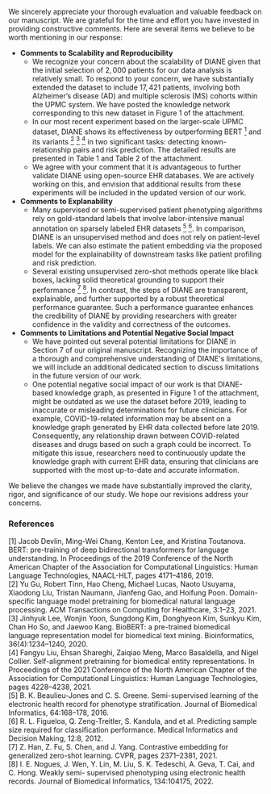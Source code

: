 We sincerely appreciate your thorough evaluation and valuable feedback on our manuscript. We are grateful for the time and effort you have invested in providing constructive comments. Here are several items we believe to be worth mentioning in our response:

- **Comments to Scalability and Reproducibility**
  - We recognize your concern about the scalability of DIANE given that the initial selection of $2,000$ patients for our data analysis is relatively small. To respond to your concern, we have substantially extended the dataset to include $17,421$ patients, involving both Alzheimer’s disease (AD) and multiple sclerosis (MS) cohorts within the UPMC system. We have posted the knowledge network corresponding to this new dataset in Figure 1 of the attachment.
  - In our most recent experiment based on the larger-scale UPMC dataset, DIANE shows its effectiveness by outperforming BERT [<sup>1</sup>](#refer-anchor-1) and its variants [<sup>2</sup>](#refer-anchor-2) [<sup>3</sup>](#refer-anchor-3) [<sup>4</sup>](#refer-anchor-4) in two significant tasks: detecting known-relationship pairs and risk prediction. The detailed results are presented in Table 1 and Table 2 of the attachment.
  - We agree with your comment that it is advantageous to further validate DIANE using open-source EHR databases. We are actively working on this, and envision that additional results from these experiments will be included in the updated version of our work.
- **Comments to Explanability**
  - Many supervised or semi-supervised patient phenotyping algorithms rely on gold-standard labels that involve labor-intensive manual annotation on sparsely labeled EHR datasets [<sup>5</sup>](#refer-anchor-5) [<sup>6</sup>](#refer-anchor-6). In comparison, DIANE is an unsupervised method and does not rely on patient-level labels. We can also estimate the patient embedding via the proposed model for the explainability of downstream tasks like patient profiling and risk prediction.
  - Several existing unsupervised zero-shot methods operate like black boxes, lacking solid theoretical grounding to support their performance [<sup>7</sup>](#refer-anchor-7) [<sup>8</sup>](#refer-anchor-8). In contrast, the steps of DIANE are transparent, explainable, and further supported by a robust theoretical performance guarantee. Such a performance guarantee enhances the credibility of DIANE by providing researchers with greater confidence in the validity and correctness of the outcomes.
- **Comments to Limitations and Potential Negative Social Impact**
  - We have pointed out several potential limitations for DIANE in Section 7 of our original manuscript. Recognizing the importance of a thorough and comprehensive understanding of DIANE's limitations, we will include an additional dedicated section to discuss limitations in the future version of our work.
  - One potential negative social impact of our work is that DIANE-based knowledge graph, as presented in Figure 1 of the attachment, might be outdated as we use the dataset before 2019, leading to inaccurate or misleading determinations for future clinicians. For example, COVID-19-related information may be absent on a knowledge graph generated by EHR data collected before late 2019. Consequently, any relationship drawn between COVID-related diseases and drugs based on such a graph could be incorrect. To mitigate this issue, researchers need to continuously update the knowledge graph with current EHR data, ensuring that clinicians are supported with the most up-to-date and accurate information.

We believe the changes we made have substantially improved the clarity, rigor, and significance of our study. We hope our revisions address your concerns.

### References

<div id="refer-anchor-1"></div>
[1] Jacob Devlin, Ming-Wei Chang, Kenton Lee, and Kristina Toutanova. BERT: pre-training of deep
bidirectional transformers for language understanding. In Proceedings of the 2019 Conference of the North
American Chapter of the Association for Computational Linguistics: Human Language Technologies,
NAACL-HLT, pages 4171–4186, 2019.

<div id="refer-anchor-2"></div>
[2] Yu Gu, Robert Tinn, Hao Cheng, Michael Lucas, Naoto Usuyama, Xiaodong Liu, Tristan Naumann,
Jianfeng Gao, and Hoifung Poon. Domain-specific language model pretraining for biomedical natural
language processing. ACM Transactions on Computing for Healthcare, 3:1–23, 2021.

<div id="refer-anchor-3"></div>
[3] Jinhyuk Lee, Wonjin Yoon, Sungdong Kim, Donghyeon Kim, Sunkyu Kim, Chan Ho So, and Jaewoo
Kang. BioBERT: a pre-trained biomedical language representation model for biomedical text mining.
Bioinformatics, 36(4):1234–1240, 2020.

<div id="refer-anchor-4"></div>
[4] Fangyu Liu, Ehsan Shareghi, Zaiqiao Meng, Marco Basaldella, and Nigel Collier. Self-alignment
pretraining for biomedical entity representations. In Proceedings of the 2021 Conference of the North
American Chapter of the Association for Computational Linguistics: Human Language Technologies,
pages 4228–4238, 2021.

<div id="refer-anchor-5"></div>
[5] B. K. Beaulieu-Jones and C. S. Greene. Semi-supervised learning of the electronic health record for
phenotype stratification. Journal of Biomedical Informatics, 64:168–178, 2016.

<div id="refer-anchor-6"></div>
[6] R. L. Figueloa, Q. Zeng-Treitler, S. Kandula, and et al. Predicting sample size required for classification
performance. Medical Informatics and Decision Making, 12:8, 2012.

<div id="refer-anchor-7"></div>
[7] Z. Han, Z. Fu, S. Chen, and J. Yang. Contrastive embedding for generalized zero-shot learning. CVPR,
pages 2371–2381, 2021.

<div id="refer-anchor-8"></div>
[8] I. E. Nogues, J. Wen, Y. Lin, M. Liu, S. K. Tedeschi, A. Geva, T. Cai, and C. Hong. Weakly semi-
supervised phenotyping using electronic health records. Journal of Biomedical Informatics, 134:104175,
2022.
